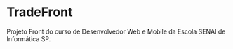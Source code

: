# TradeFront

Projeto Front do curso de Desenvolvedor Web e Mobile da Escola SENAI de Informática SP.
